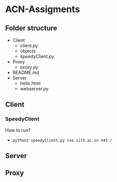 # ACN-Assigments

## Folder structure

- Client
   - client.py
  -  objects
  - speedyClient.py
- Proxy
   - proxy.py
- README.md
- Server
    - hello.html
    - webserver.py

## Client

### SpeedyClient
   How to run?
   - `python3 speedyClient.py cse.iith.ac.in 443 / `

## Server

## Proxy

